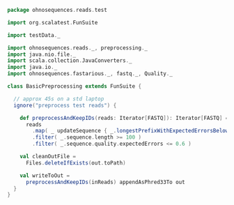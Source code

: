 
```scala
package ohnosequences.reads.test

import org.scalatest.FunSuite

import testData._

import ohnosequences.reads._, preprocessing._
import java.nio.file._
import scala.collection.JavaConverters._
import java.io._
import ohnosequences.fastarious._, fastq._, Quality._

class BasicPreprocessing extends FunSuite {

  // approx 45s on a std laptop
  ignore("preprocess test reads") {

    def preprocessAndKeepIDs(reads: Iterator[FASTQ]): Iterator[FASTQ] =
      reads
        .map( _ updateSequence { _.longestPrefixWithExpectedErrorsBelow(1) } )
        .filter( _.sequence.length >= 100 )
        .filter( _.sequence.quality.expectedErrors <= 0.6 )

    val cleanOutFile =
      Files.deleteIfExists(out.toPath)

    val writeToOut =
      preprocessAndKeepIDs(inReads) appendAsPhred33To out
  }
}

```




[test/scala/QualityStats.scala]: QualityStats.scala.md
[test/scala/testData.scala]: testData.scala.md
[test/scala/PositionStats.scala]: PositionStats.scala.md
[test/scala/BasicPreprocessing.scala]: BasicPreprocessing.scala.md
[test/scala/SizeStats.scala]: SizeStats.scala.md
[main/scala/positionStats.scala]: ../../main/scala/positionStats.scala.md
[main/scala/paired.scala]: ../../main/scala/paired.scala.md
[main/scala/preprocessing.scala]: ../../main/scala/preprocessing.scala.md
[main/scala/package.scala]: ../../main/scala/package.scala.md
[main/scala/qualityStats.scala]: ../../main/scala/qualityStats.scala.md
[main/scala/sizeStats.scala]: ../../main/scala/sizeStats.scala.md